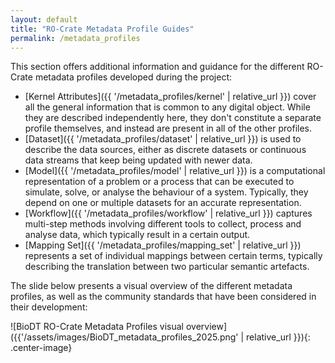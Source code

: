 ```yaml
---
layout: default
title: "RO-Crate Metadata Profile Guides"
permalink: /metadata_profiles
---
```


This section offers additional information and guidance for the different RO-Crate metadata profiles developed during the project:

- [Kernel Attributes]({{ '/metadata_profiles/kernel' | relative_url }}) cover all the general information that is common to any digital object. While they are described independently here, they don't constitute a separate profile themselves, and instead are present in all of the other profiles.
- [Dataset]({{ '/metadata_profiles/dataset' | relative_url }}) is used to describe the data sources, either as discrete datasets or continuous data streams that keep being updated with newer data.
- [Model]({{ '/metadata_profiles/model' | relative_url }}) is a computational representation of a problem or a process that can be executed to simulate, solve, or analyse the behaviour of a system. Typically, they depend on one or multiple datasets for an accurate representation.
- [Workflow]({{ '/metadata_profiles/workflow' | relative_url }}) captures multi-step methods involving different tools to collect, process and analyse data, which typically result in a certain output.
- [Mapping Set]({{ '/metadata_profiles/mapping_set' | relative_url }}) represents a set of individual mappings between certain terms, typically describing the translation between two particular semantic artefacts.

The slide below presents a visual overview of the different metadata profiles, as well as the community standards that have been considered in their development:

![BioDT RO-Crate Metadata Profiles visual overview]({{'/assets/images/BioDT_metadata_profiles_2025.png' | relative_url }}){: .center-image}
